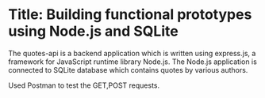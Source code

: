# Title: Building functional prototypes using Node.js and SQLite
The quotes-api is a backend application which is written using express.js, a framework for JavaScript runtime library Node.js.
The Node.js application is connected to SQLite database which contains quotes by various authors.

Used Postman to test the GET,POST requests.

